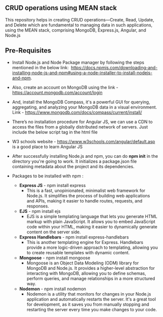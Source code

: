 ## CRUD operations using MEAN stack
This repository helps in creating CRUD operations—Create, Read, Update, and Delete which are fundamental to managing data in such applications, using the MEAN stack, comprising MongoDB, Express.js, Angular, and Node.js

## Pre-Requisites  
* Install Node.js and Node Package manager by following the steps mentioned in the below link:  https://docs.npmjs.com/downloading-and-installing-node-js-and-npm#using-a-node-installer-to-install-nodejs-and-npm.
  
* Also, create an account on MongoDB using the link -  https://account.mongodb.com/account/login

* And, install the MongoDB Compass, it's a powerful GUI for querying, aggregating, and analyzing your MongoDB data in a visual environment. Link - https://www.mongodb.com/docs/compass/current/install/

* There’s no installation procedure for Angular JS, we can  use a CDN to access the files from a globally distributed network of servers. Just include the below script tag in the html file
   <script src="http://ajax.googleapis.com/ajax/libs/angularjs/1.3.14/angular.min.js"></script>

* W3 schools website - https://www.w3schools.com/angular/default.asp is a good place to learn Angular JS
  
* After successfully installing Node.js and npm, you can do **npm init** in the directory you're going to work. It initializes a package.json file containing metadata about the project and its dependencies. 

* Packages to be installed with npm : 
  * **Express JS** - npm install express
    * This is a fast, unopinionated, minimalist web framework for Node.js. It simplifies the process of building web applications and APIs, making it easier to handle routes, requests, and responses.
  * **EJS** - npm install ejs
    * EJS is a simple templating language that lets you generate HTML markup with plain JavaScript. It allows you to embed JavaScript code within your HTML, making it easier to dynamically generate content on the server side.
  * **Express Handlebars** - npm install express-handlebars
    * This is another templating engine for Express. Handlebars provide a more logic-driven approach to templating, allowing you to create reusable templates with dynamic content.
  * **Mongoose** - npm install mongoose
    * Mongoose is an Object Data Modeling (ODM) library for MongoDB and Node.js. It provides a higher-level abstraction for interacting with MongoDB, allowing you to define schemas, perform queries, and manage relationships in a more structured way.
  * **Nodemon** - npm install nodemon
    * Nodemon is a utility that monitors for changes in your Node.js application and automatically restarts the server. It's a great tool for development, as it saves you from manually stopping and restarting the server every time you make changes to your code.
